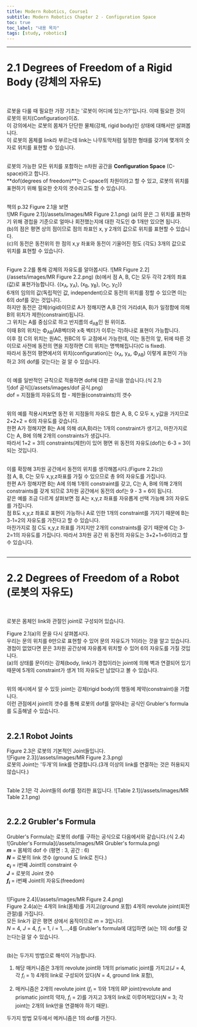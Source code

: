 ```yaml
---
title: Modern Robotics, Course1
subtitle: Modern Robotics Chapter 2 - Configuration Space
toc: true
toc_label: "내용 목차"
tags: [study, robotics]
---
```


---
# 2.1 Degrees of Freedom of a Rigid Body (강체의 자유도)  
<br>

로봇을 다룰 때 필요한 가장 기초는 '로봇이 어디에 있는가?'입니다. 이때 필요한 것이 로봇의 위치(Configuration)이죠.  
이 강의에서는 로봇의 몸체가 단단한 물체(강체, rigid body)인 상태에 대해서만 살펴봅니다.  
이 로봇의 몸체를 link라 부르는데 link는 나무토막처럼 일정한 형태를 갖기에 몇개의 숫자로 위치를 표현할 수 있습니다.  
<br>

로봇의 가능한 모든 위치를 포함하는 n차원 공간을 **Configuration Space** (C-space)라고 합니다.  
**dof(degrees of freedom)**는 C-space의 차원이라고 할 수 있고, 로봇의 위치를 표현하기 위해 필요한 숫자의 갯수라고도 할 수 있습니다.  
<br>

책의 p.32 Figure 2.1을 보면  
![MR Figure 2.1](/assets/images/MR Figure 2.1.png)
(a)의 문은 그 위치를 표현하기 위해 경첩을 기준으로 얼마나 회전했는지에 대한 각도인 Φ 1개만 있으면 됩니다.  
(b)의 점은 평면 상의 점이므로 점의 좌표인 x, y 2개의 값으로 위치를 표현할 수 있습니다.  
(c)의 동전은 동전위의 한 점의 x,y 좌표와 동전이 기울어진 정도 (각도) 3개의 값으로 위치를 표현할 수 있습니다.  
<br>

Figure 2.2를 통해 강체의 자유도를 알아봅시다. 
![MR Figure 2.2](/assets/images/MR Figure 2.2.png) 
(b)에서 점 A, B, C는 모두 각각 2개의 좌표(값)로 표현가능합니다. {(x<sub>A</sub>, y<sub>A</sub>), (x<sub>B</sub>, y<sub>B</sub>), (x<sub>C</sub>, y<sub>C</sub>)}  
6개의 임의의 값(독립적인 값, independent)으로 동전의 위치를 정할 수 있으면 이는 6의 dof를 갖는 것입니다.  
하지만 동전은 강체(rigid)이므로 A가 정해지면 A,B 간의 거리d(A, B)가 일정함에 의해 B의 위치가 제한(constraint)됩니다.  
그 위치는 A를 중심으로 하고 반지름의 d<sub>AB</sub>인 원 위이죠.  
이때 B의 위치는 Φ<sub>AB</sub>(AB벡터와 x축 벡터가 이루는 각)하나로 표현이 가능합니다.  
이후 점 C의 위치는 원AC, 원BC의 두 교점에서 가능한데, 이는 동전의 앞, 뒤에 따른 것이므로 사전에 동전의 면을 지정하면 C의 위치는 명백해집니다(C is fixed).  
따라서 동전의 평면에서의 위치(configuration)는 (x<sub>A</sub>, y<sub>A</sub>, Φ<sub>AB</sub>) 이렇게 표현이 가능하고 3의 dof를 갖는다는 걸 알 수 있습니다.  
<br>

이 예를 일반적인 규칙으로 적용하면 dof에 대한 공식을 얻습니다.(식 2.1)  
![dof 공식](/assets/images/dof 공식.png)  
dof = 지점들의 자유도의 합 - 제한들(constraints)의 갯수  
<br>

위의 예를 적용시켜보면 동전 위 지점들의 자유도 합은 A, B, C 모두 x, y값을 가지므로 2+2+2 = 6의 자유도를 갖습니다.  
한편 A가 정해지면 B는 A에 의해 d(A,B)라는 1개의 constraint가 생기고, 마찬가지로 C는 A, B에 의해 2개의 constraints가 생깁니다.  
따라서 1+2 = 3의 constraints(제한)이 있어 평면 위 동전의 자유도(dof)는 6-3 = 3이 되는 것입니다.  
<br>

 이를 확장해 3차원 공간에서 동전의 위치를 생각해봅시다.(Figure 2.2(c))  
점 A, B, C는 모두 x,y,z좌표를 가질 수 있으므로 총 9의 자유도를 가집니다.  
한편 A가 정해지면 B는 A에 의해 1개의 constraint를 갖고, C는 A, B에 의해 2개의 constraints를 갖게 되므로 3차원 공간에서 동전의 dof는 9 - 3 = 6이 됩니다.  
 같은 예를 조금 다르게 살펴보면 점 A는 x,y,z 좌표를 자유롭게 선택 가능해 3의 자유도를 가집니다.  
 점 B도 x,y,z 좌표로 표현이 가능하나 A로 인한 1개의 constraint를 가지기 때문에 B는 3-1=2의 자유도를 가진다고 할 수 있습니다.  
 마찬가지로 점 C도 x,y,z 좌표를 가지지만 2개의 constraints를 갖기 때문에 C는 3-2=1의 자유도를 가집니다. 따라서 3차원 공간 위 동전의 자유도는 3+2+1=6이라고 할 수 있습니다.  
<br>

---

# 2.2 Degrees of Freedom of a Robot (로봇의 자유도)  
<br>

로봇은 몸체인 link와 관절인 joint로 구성되어 있습니다.  

Figure 2.1(a)의 문을 다시 살펴봅시다.  
우리는 문의 위치를 θ만으로 표현할 수 있어 문의 자유도가 1이라는 것을 알고 있습니다.  
경첩이 없었다면 문은 3차원 공간상에 자유롭게 위치할 수 있어 6의 자유도를 가질 것입니다.  
(a)의 상태를 문이라는 강체(body, link)가 경첩이라는 joint에 의해 벽과 연결되어 있기 때문에 5개의 constraint가 생겨 1의 자유도만 남았다고 볼 수 있습니다.  
<br>

위의 예시에서 알 수 있듯 joint는 강체(rigid body)의 행동에 제약(constraint)을 가합니다.  
이런 관점에서 joint의 갯수를 통해 로봇의 dof를 알아내는 공식인 Grubler's formula를 도출해낼 수 있습니다.  
<br>

## 2.2.1 Robot Joints  
Figure 2.3은 로봇의 기본적인 Joint들입니다.  
![Figure 2.3](/assets/images/MR Figure 2.3.png)  
로봇의 Joint는 '두개'의 link를 연결합니다.(3개 이상의 link를 연결하는 것은 허용되지 않습니다.)  
<br>

Table 2.1은 각 Joint들의 dof를 정리한 표입니다. 
![Table 2.1](/assets/images/MR Table 2.1.png)  
<br>

## 2.2.2 Grubler's Formula  
Grubler's Formula는 로봇의 dof를 구하는 공식으로 다음에서와 같습니다.(식 2.4)  
![Grubler's Formula](/assets/images/MR Grubler's formula.png)  
**_m_** = 몸체의 dof 수 (평면 : 3, 공간 : 6)   
**_N_** =  로봇의 link 갯수 (ground 도 link로 친다.)  
**_c<sub>i</sub>_** = i번째 Joint의 constraint 수  
**_J_** = 로봇의 Joint 갯수  
**_f<sub>i</sub>_** = i번째 Joint의 자유도(freedom)  
<br>

![Figure 2.4](/assets/images/MR Figure 2.4.png)  
Figure 2.4(a)는 4개의 link(몸체)를 가지고(ground 포함) 4개의 revolute joint(회전 관절)를 가집니다.  
모든 link가 같은 평면 상에서 움직이므로 _m_ = 3입니다.  
_N_ = 4, _J_ = 4, _f<sub>i</sub>_ = 1, _i_ = 1,...,4를 Grubler's formula에 대입하면 (a)는 1의 dof를 갖는다는걸 알 수 있습니다.  
<br>

(b)는 두가지 방법으로 해석이 가능합니다.  
1. 해당 매커니즘은 3개의 revolute joint와 1개의 prismatic joint를 가지고(_J_ = 4, 각 _f<sub>i</sub>_ = 1) 4개의 link로 구성되어 있다(_N_ = 4, ground link 포함),  

1. 매커니즘은 2개의 revolute joint (_f<sub>i</sub>_ = 1)와 1개의 RP joint(revolute and prismatic joint의 약자, _f<sub>i</sub>_ = 2)를 가지고 3개의 link로 이루어져있다(_N_ = 3; 각 joint는 2개의 link만을 연결해야 하기 때문).  

두가지 방법 모두에서 메커니즘은 1의 dof를 가진다.
